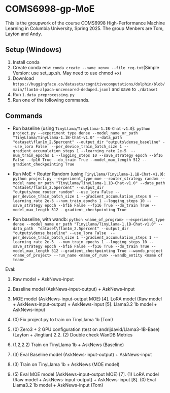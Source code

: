 # COMS6998-gp-MoE
This is the groupwork of the course COMS6998 High-Performance Machine Learning in Columbia University, Spring 2025. The group Menbers are Tom, Layton and Andy.

## Setup (Windows)
1. Install conda
2. Create conda env: `conda create --name <env> --file req.txt`(Simple Version: use set_up.sh. May need to use chmod +x)
4. Download `https://huggingface.co/datasets/cognitivecomputations/dolphin/blob/main/flan1m-alpaca-uncensored-deduped.jsonl` and save to `./dataset`
5. Run `1.data_preprocessing.py`
6. Run one of the following commands.

## Commands
- Run baseline (using `TinyLlama/TinyLlama-1.1B-Chat-v1.0`):
``
python project.py --experiment_type dense --model_name_or_path "TinyLlama/TinyLlama-1.1B-Chat-v1.0" --data_path 
"dataset\flan1m_2.5percent" --output_dir "outputs\dense_baseline" --use_lora False 
--per_device_train_batch_size 1 --gradient_accumulation_steps 1 --learning_rate 2e-5 
--num_train_epochs 1 --logging_steps 10 --save_strategy epoch --bf16 False --fp16 True --do_train True --model_max_length 512 --gradient_checkpointing True
``

- Run MoE + Router Random (using `TinyLlama/TinyLlama-1.1B-Chat-v1.0`):
``
 python project.py --experiment_type moe --router_strategy random --model_name_or_path "TinyLlama/TinyLlama-1.1B-Chat-v1.0" --data_path "dataset/flan1m_2.5percent" --output_dir "outputs/moe_router_random" --use_lora False --per_device_train_batch_size 1 --gradient_accumulation_steps 8 --learning_rate 2e-5 --num_train_epochs 1 --logging_steps 10 --save_strategy epoch --bf16 False --fp16 True --do_train True --model_max_length 512 --gradient_checkpointing True
``

- Run baseline, with wandb:
``
python <name_of_program> --experiment_type dense --model_name_or_path "TinyLlama/TinyLlama-1.1B-Chat-v1.0" --data_path 
"dataset\flan1m_2.5percent" --output_dir "outputs\dense_baseline" --use_lora False 
--per_device_train_batch_size 1 --gradient_accumulation_steps 1 --learning_rate 2e-5 
--num_train_epochs 1 --logging_steps 10 --save_strategy epoch --bf16 False --fp16 True --do_train True --model_max_length 512 --gradient_checkpointing True
--wandb_project <name_of_project> --run_name <name_of_run> --wandb_entity <name of team>
``


Eval:
1. Raw model + AskNews-input
2. Baseline model (AskNews-input-output) + AskNews-input
3. MOE model (AskNews-input-output MOE)
[4]. LoRA model (Raw model + AskNews-input-output) + AskNews-input
[5]. Llama3.2 1b model + AskNews-input


1. (0) Fix project.py to train on TinyLlama 1b (Tom)
2. (0) Zero3 + 2 GPU configuration (test on andrijdavid/Llama3-1B-Base) (Layton + Jingtian)
2.2. (2) Double check WanDB Metrics
3. (1,2,2.2) Train on TinyLlama 1b + AskNews (Baseline)
4. (3) Eval Baseline model (AskNews-input-output) + AskNews-input
5. (3) Train on TinyLlama 1b + AskNews (MOE model)
6. (5) Eval MOE model (AskNews-input-output MOE)
[7]. (1) LoRA model (Raw model + AskNews-input-output) + AskNews-input
[8]. (0) Eval Llama3.2 1b model + AskNews-input (Tom)